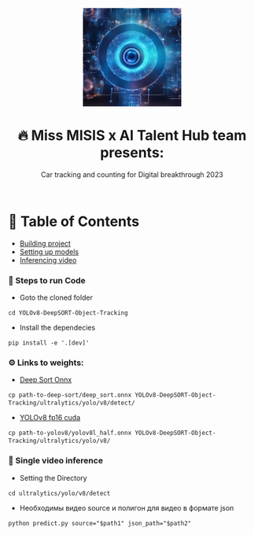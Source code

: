 <!--Start-->
<div align="center">

  <img src="logo.png" alt="logo" width="200" height="auto" />
  <h1>🔥 Miss MISIS x AI Talent Hub team presents:</h1>
  
  <p>
    Car tracking and counting for Digital breakthrough 2023 
  </p>
  
</div>

<br />

# :notebook_with_decorative_cover: Table of Contents
<!-- Table of Contents -->
- [Building project](#compass-steps-to-run-code)
- [Setting up models](#gear-link-to-weights)
- [Inferencing video](#movie-camera-single-video-inference)

<!-- Building project -->
### 🧭 Steps to run Code

- Goto the cloned folder 
```
cd YOLOv8-DeepSORT-Object-Tracking
```
- Install the dependecies
```
pip install -e '.[dev]'
```

<!-- Setting up models -->
### ⚙️ Links to weights:
- [Deep Sort Onnx](https://disk.yandex.com/d/LN69wukpZystzg)

```
cp path-to-deep-sort/deep_sort.onnx YOLOv8-DeepSORT-Object-Tracking/ultralytics/yolo/v8/detect/
```

- [YOLOv8 fp16 cuda](https://disk.yandex.com/d/wml7Ti67_0-ikA)

```
cp path-to-yolov8/yolov8l_half.onnx YOLOv8-DeepSORT-Object-Tracking/ultralytics/yolo/v8/
```


<!-- Inferencing video -->
### 🎥 Single video inference
- Setting the Directory
```
cd ultralytics/yolo/v8/detect

```

- Необходимы видео source и полигон для видео в формате json
```
python predict.py source="$path1" json_path="$path2"
```
